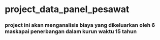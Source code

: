 # project_data_panel_pesawat

### project ini akan menganalisis biaya yang dikeluarkan oleh 6 maskapai penerbangan dalam kurun waktu 15 tahun
